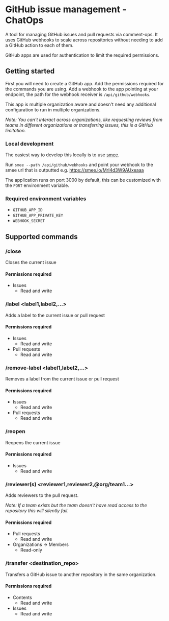 # GitHub issue management - ChatOps

A tool for managing GitHub issues and pull requests via comment-ops.
It uses GitHub webhooks to scale across repositories without needing to add a GitHub action to each of them.

GitHub apps are used for authentication to limit the required permissions.

## Getting started

First you will need to create a GitHub app. Add the permissions required for the commands you are using.
Add a webhook to the app pointing at your endpoint, the path for the webhook receiver is `/api/github/webhooks`.

This app is multiple organization aware and doesn't need any additional configuration to run in multiple organizations.

_Note: You can't interact across organizations, like requesting reviews from teams in different organizations or transferring issues, this is a GitHub limitation._

### Local development

The easiest way to develop this locally is to use [smee](https://smee.io).

Run `smee --path /api/github/webhooks` and point your webhook to the smee url that is outputted e.g. https://smee.io/Mrl4d3W9AUxeaaa

The application runs on port 3000 by default, this can be customized with the `PORT` environment variable.

### Required environment variables

- `GITHUB_APP_ID`
- `GITHUB_APP_PRIVATE_KEY`
- `WEBHOOK_SECRET`

## Supported commands

### /close

Closes the current issue

#### Permissions required

- Issues
  - Read and write

### /label <label1,label2,...>

Adds a label to the current issue or pull request

#### Permissions required

- Issues
  - Read and write
- Pull requests
  - Read and write

### /remove-label <label1,label2,...>

Removes a label from the current issue or pull request

#### Permissions required

- Issues
  - Read and write
- Pull requests
  - Read and write

### /reopen

Reopens the current issue

#### Permissions required

- Issues
  - Read and write

### /reviewer(s) <reviewer1,reviewer2,@org/team1...>

Adds reviewers to the pull request.

<!-- the GitHub API doesn't error in this case it comes back successful -->

_Note: If a team exists but the team doesn't have read access to the repository this will silently fail._

#### Permissions required

- Pull requests
  - Read and write
- Organizations -> Members
  - Read-only

### /transfer <destination_repo>

Transfers a GitHub issue to another repository in the same organization.

#### Permissions required

- Contents
  - Read and write
- Issues
  - Read and write
